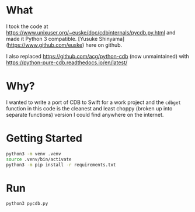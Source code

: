 # What
I took the code at https://www.unixuser.org/~euske/doc/cdbinternals/pycdb.py.html and made it Python 3 compatible.
[Yusuke Shinyama] (https://www.github.com/euske) here on github.

I also replaced https://github.com/acg/python-cdb (now unmaintained) with https://python-pure-cdb.readthedocs.io/en/latest/

# Why?
I wanted to write a port of CDB to Swift for a work project and the `cdbget` function in this code is the 
cleanest and least choppy (broken up into separate functions) version I could find anywhere on the internet.

# Getting Started

```bash
python3 -m venv .venv
source .venv/bin/activate
python3 -m pip install -r requirements.txt
```

# Run
```bash
python3 pycdb.py
```
